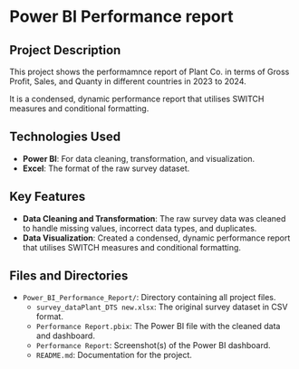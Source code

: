 # Power BI Performance report

## Project Description
This project shows the performamnce report of Plant Co. in terms of Gross Profit, Sales, and Quanty in different countries in 2023 to 2024. 

It is a condensed, dynamic performance report that utilises SWITCH measures and conditional formatting.


## Technologies Used
- **Power BI**: For data cleaning, transformation, and visualization.
- **Excel**: The format of the raw survey dataset.


## Key Features
- **Data Cleaning and Transformation**: The raw survey data was cleaned to handle missing values, incorrect data types, and duplicates.
- **Data Visualization**: Created a condensed, dynamic performance report that utilises SWITCH measures and conditional formatting.


## Files and Directories
- `Power_BI_Performance_Report/`: Directory containing all project files.
  - `survey_dataPlant_DTS new.xlsx`: The original survey dataset in CSV format.
  - `Performance Report.pbix`: The Power BI file with the cleaned data and dashboard.
  - `Performance Report`: Screenshot(s) of the Power BI dashboard.
  - `README.md`: Documentation for the project.


